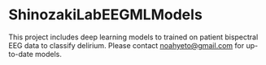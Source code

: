 # ShinozakiLabEEGMLModels
This project includes deep learning models to trained on patient bispectral EEG data to classify delirium. Please contact noahyeto@gmail.com for up-to-date models.
